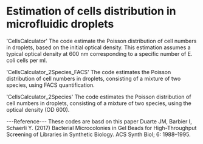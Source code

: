 # Estimation of cells distribution in microfluidic droplets

'CellsCalculator' The code estimate the Poisson distribution of cell numbers in droplets, based on the initial optical density. This estimation assumes a typical optical density at 600 nm corresponding to a specific number of E. coli cells per ml.

'CellsCalculator_2Species_FACS' The code estimates the Poisson distribution of cell numbers in droplets, consisting of a mixture of two species, using FACS quantification.

'CellsCalculator_2Species' The code estimates the Poisson distribution of cell numbers in droplets, consisting of a mixture of two species, using the optical density (OD 600).

---Reference---
These codes are basd on this paper
Duarte JM, Barbier I, Schaerli Y. (2017) Bacterial Microcolonies in Gel Beads
for High-Throughput Screening of Libraries in Synthetic Biology. ACS
Synth Biol; 6: 1988–1995.

